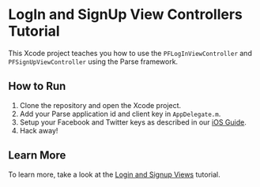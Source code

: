 LogIn and SignUp View Controllers Tutorial
==========================================

This Xcode project teaches you how to use the `PFLogInViewController` and `PFSignUpViewController` using the Parse framework.

How to Run
----------

1. Clone the repository and open the Xcode project.
2. Add your Parse application id and client key in `AppDelegate.m`.
3. Setup your Facebook and Twitter keys as described in our [iOS Guide](https://parse.com/docs/ios_guide#fbusers).
4. Hack away!


Learn More
----------

To learn more, take a look at the [Login and Signup Views](https://parse.com/tutorials/login-and-signup-views) tutorial.